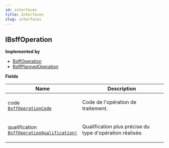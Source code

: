 ```yaml
---
id: interfaces
title: Interfaces
slug: interfaces
---
```


## IBsffOperation



<p style={{ marginBottom: "0.4em" }}><strong>Implemented by</strong></p>

- [BsffOperation](/api-reference/bsff/objects#bsffoperation)
- [BsffPlannedOperation](/api-reference/bsff/objects#bsffplannedoperation)

<p style={{ marginBottom: "0.4em" }}><strong>Fields</strong></p>

<table>
<thead><tr><th>Name</th><th>Description</th></tr></thead>
<tbody>
<tr>
<td>
code<br />
<a href="/api-reference/bsff/enums#bsffoperationcode"><code>BsffOperationCode</code></a>
</td>
<td>
<p>Code de l&#39;opération de traitement.</p>
</td>
</tr>
<tr>
<td>
qualification<br />
<a href="/api-reference/bsff/enums#bsffoperationqualification"><code>BsffOperationQualification!</code></a>
</td>
<td>
<p>Qualification plus précise du type d&#39;opération réalisée.</p>
</td>
</tr>
</tbody>
</table>

